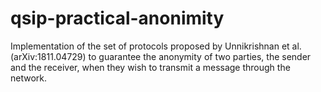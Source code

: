 # qsip-practical-anonimity

Implementation of the set of protocols proposed by Unnikrishnan et al. (arXiv:1811.04729) to guarantee the anonymity of two parties, the sender and the receiver, when they wish to transmit a message through the network.
